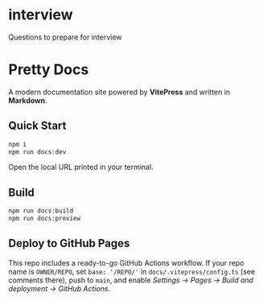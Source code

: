 # interview
Questions to prepare for interview

# Pretty Docs

A modern documentation site powered by **VitePress** and written in **Markdown**.


## Quick Start

```bash
npm i
npm run docs:dev
```
Open the local URL printed in your terminal.


## Build

```bash
npm run docs:build
npm run docs:preview
```

## Deploy to GitHub Pages

This repo includes a ready-to-go GitHub Actions workflow. If your repo name is `OWNER/REPO`, set `base: '/REPO/'` in `docs/.vitepress/config.ts` (see comments there), push to `main`, and enable *Settings → Pages → Build and deployment → GitHub Actions*.

